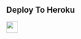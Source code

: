 

## Deploy To Heroku

<a href="https://heroku.com/deploy?template=https://github.com/rohit99504/txtMaster">
     <img height="30px" src="https://img.shields.io/badge/Deploy%20To%20Heroku-blueviolet?style=for-the-badge&logo=heroku">
  </a>
